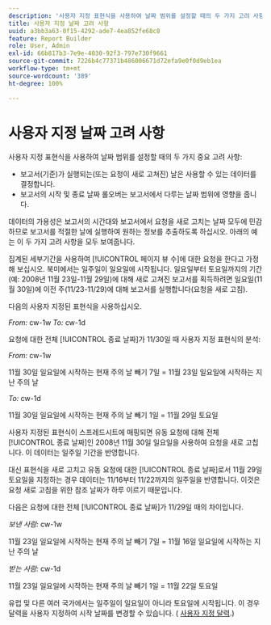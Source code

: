 ```yaml
---
description: '사용자 지정 표현식을 사용하여 날짜 범위를 설정할 때의 두 가지 고려 사항 '
title: 사용자 지정 날짜 고려 사항
uuid: a3bb3a63-0f15-4292-ade7-4ea852fe68c8
feature: Report Builder
role: User, Admin
exl-id: 66b817b3-7e9e-4030-92f3-797e730f9661
source-git-commit: 7226b4c77371b486006671d72efa9e0f0d9eb1ea
workflow-type: tm+mt
source-wordcount: '389'
ht-degree: 100%

---
```


# 사용자 지정 날짜 고려 사항

사용자 지정 표현식을 사용하여 날짜 범위를 설정할 때의 두 가지 중요 고려 사항:

* 보고서(기준)가 실행되는(또는 요청이 새로 고쳐진) 날은 사용할 수 있는 데이터를 결정합니다.
* 보고서의 시작 및 종료 날짜 롤오버는 보고서에서 다루는 날짜 범위에 영향을 줍니다.

데이터의 가용성은 보고서의 시간대와 보고서에서 요청을 새로 고치는 날짜 모두에 민감하므로 보고서를 적절한 날에 실행하여 원하는 정보를 추출하도록 하십시오. 아래의 예는 이 두 가지 고려 사항을 모두 보여줍니다.

집계된 세부기간을 사용하여 [!UICONTROL 페이지 뷰 수]에 대한 요청을 한다고 가정해 보십시오. 북미에서는 일주일이 일요일에 시작됩니다. 일요일부터 토요일까지의 기간(예: 2008년 11월 23일-11월 29일)에 대해 새로 고쳐진 보고서를 획득하려면 일요일(11월 30일)에 이전 주(11/23-11/29)에 대해 보고서를 실행합니다(요청을 새로 고침).

다음의 사용자 지정된 표현식을 사용하십시오.

*From:* cw-1w *To:* cw-1d

요청에 대한 전체 [!UICONTROL 종료 날짜]가 11/30일 때 사용자 지정 표현식의 분석:

*From:* cw-1w

11월 30일 일요일에 시작하는 현재 주의 날 빼기 7일 = 11월 23일 일요일에 시작하는 지난 주의 날

*To:* cw-1d

11월 30일 일요일에 시작하는 현재 주의 날 빼기 1일 = 11월 29일 토요일

사용자 지정된 표현식이 스프레드시트에 매핑되면 유동 요청에 대해 전체 [!UICONTROL 종료 날짜]인 2008년 11월 30일 일요일을 사용하여 요청을 새로 고칩니다. 이 데이터는 일주일 기간을 반영합니다.

대신 표현식을 새로 고치고 유동 요청에 대한 [!UICONTROL 종료 날짜]로서 11월 29일 토요일을 지정하는 경우 데이터는 11/16부터 11/22까지의 일주일을 반영합니다. 이것은 요청 새로 고침을 위한 참조 날짜가 하루 이르기 때문입니다.

다음은 요청에 대한 전체 [!UICONTROL 종료 날짜]가 11/29일 때의 차이입니다.

*보낸 사람:* cw-1w

11월 23일 일요일에 시작하는 현재 주의 날 빼기 7일 = 11월 16일 일요일에 시작하는 지난 주의 날

*받는 사람:* cw-1d

11월 23일 일요일에 시작하는 현재 주의 날 빼기 1일 = 11월 22일 토요일

유럽 및 다른 여러 국가에서는 일주일이 일요일이 아니라 토요일에 시작됩니다. 이 경우 달력을 사용자 지정하여 시작 날짜를 변경할 수 있습니다. ( [사용자 지정 달력](/help/analyze/report-builder/data-requests/configuring-report-dates/custom-calendar.md).)
